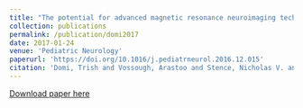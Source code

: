 ```yaml
---
title: "The potential for advanced magnetic resonance neuroimaging techniques in pediatric stroke research"
collection: publications
permalink: /publication/domi2017
date: 2017-01-24
venue: 'Pediatric Neurology'
paperurl: 'https://doi.org/10.1016/j.pediatrneurol.2016.12.015'
citation: 'Domi, Trish and Vossough, Arastoo and Stence, Nicholas V. and Felling, Ryan J. and Leung, Jackie and Krishnan, Pradeep and Watson, Christopher G. and Grant, P. Ellen and Kassner, Andrea (2017). <u>The potential for advanced magnetic resonance neuroimaging techniques in pediatric stroke research</u>. <i>Pediatric Neurology</i>. 69:24-36.'
---
```


<a href='https://doi.org/10.1016/j.pediatrneurol.2016.12.015'>Download paper here</a>
